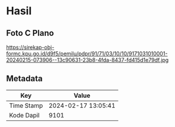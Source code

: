 # Hasil

## Foto C Plano

https://sirekap-obj-formc.kpu.go.id/d9f5/pemilu/pdpr/91/71/03/10/10/9171031010001-20240215-073906--13c90631-23b8-4fda-8437-fd415d1e79df.jpg


## Metadata

| Key        | Value               |
| ---------- | ------------------- |
| Time Stamp | 2024-02-17 13:05:41 |
| Kode Dapil | 9101                |



